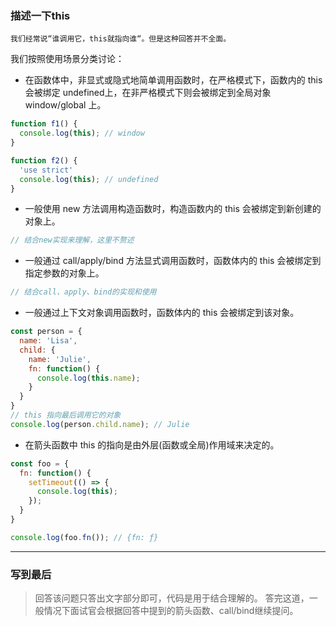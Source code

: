 ### 描述一下this
    我们经常说“谁调用它，this就指向谁“。但是这种回答并不全面。

我们按照使用场景分类讨论：
- 在函数体中，非显式或隐式地简单调用函数时，在严格模式下，函数内的 this 会被绑定 undefined上，在非严格模式下则会被绑定到全局对象 window/global 上。
```js
function f1() {
  console.log(this); // window
}

function f2() {
  'use strict'
  console.log(this); // undefined
}
```
- 一般使用 new 方法调用构造函数时，构造函数内的 this 会被绑定到新创建的对象上。
```js
// 结合new实现来理解，这里不赘述
```

- 一般通过 call/apply/bind 方法显式调用函数时，函数体内的 this 会被绑定到指定参数的对象上。
```js
// 结合call、apply、bind的实现和使用
```

- 一般通过上下文对象调用函数时，函数体内的 this 会被绑定到该对象。
```js
const person = {
  name: 'Lisa',
  child: {
    name: 'Julie',
    fn: function() {
      console.log(this.name);
    }
  }
}
// this 指向最后调用它的对象
console.log(person.child.name); // Julie
```

- 在箭头函数中 this 的指向是由外层(函数或全局)作用域来决定的。
```js
const foo = {
  fn: function() {
    setTimeout(() => {
      console.log(this);
    });
  }
}

console.log(foo.fn()); // {fn: ƒ}
```

---

### 写到最后

> 回答该问题只答出文字部分即可，代码是用于结合理解的。
> 答完这道，一般情况下面试官会根据回答中提到的箭头函数、call/bind继续提问。
